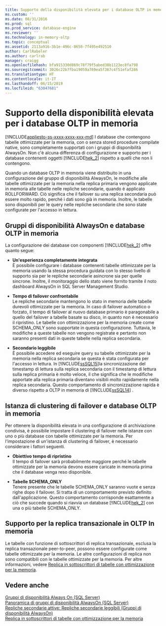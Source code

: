 ```yaml
---
title: Supporto della disponibilità elevata per i database OLTP in memoria | Microsoft Docs
ms.custom: ''
ms.date: 08/31/2016
ms.prod: sql
ms.prod_service: database-engine
ms.reviewer: ''
ms.technology: in-memory-oltp
ms.topic: conceptual
ms.assetid: 2113a916-3b1e-496c-8650-7f495e492510
author: CarlRabeler
ms.author: carlrab
manager: craigg
ms.openlocfilehash: bfa915330d869c78f79f5abed38b1123ec8fa798
ms.sourcegitcommit: 3026c22b7fba19059a769ea5f367c4f51efaf286
ms.translationtype: HT
ms.contentlocale: it-IT
ms.lasthandoff: 06/15/2019
ms.locfileid: "63047681"
---
```

# <a name="high-availability-support-for-in-memory-oltp-databases"></a>Supporto della disponibilità elevata per i database OLTP in memoria
[!INCLUDE[appliesto-ss-xxxx-xxxx-xxx-md](../../includes/appliesto-ss-xxxx-xxxx-xxx-md.md)]
  I database che contengono tabelle ottimizzate per la memoria, con o senza stored procedure compilate native, sono completamente supportati con i gruppi di disponibilità AlwaysOn.  Non c'è alcuna differenza di configurazione e supporto per i database contenenti oggetti [!INCLUDE[hek_2](../../includes/hek-2-md.md)] rispetto a quelli che non li contengono.  
  
 Quando un database OLTP in memoria viene distribuito in una configurazione del gruppo di disponibilità AlwaysOn, le modifiche alle tabelle ottimizzate per la memoria nella replica primaria vengono applicate in memoria alle tabelle nelle repliche secondarie, quando è applicato ROLLFORWARD. Ciò significa che il failover su una replica secondaria può essere molto rapido, perché i dati sono già in memoria. Inoltre, le tabelle sono disponibili per le query nelle repliche secondarie che sono state configurate per l'accesso in lettura.  
  
## <a name="always-on-availability-groups-and-in-memory-oltp-databases"></a>Gruppi di disponibilità AlwaysOn e database OLTP in memoria  
 La configurazione dei database con componenti [!INCLUDE[hek_2](../../includes/hek-2-md.md)] offre quanto segue:  
  
-   **Un'esperienza completamente integrata**   
    È possibile configurare i database contenenti tabelle ottimizzate per la memoria usando la stessa procedura guidata con lo stesso livello di supporto sia per le repliche secondarie asincrone sia per quelle sincrone. Inoltre, il monitoraggio dello stato viene fornito tramite il noto dashboard AlwaysOn in SQL Server Management Studio.  
  
-   **Tempo di failover confrontabile**   
    Le repliche secondarie mantengono lo stato in memoria delle tabelle durevoli ottimizzate per la memoria. In caso di failover automatico o forzato, il tempo di failover al nuovo database primario è paragonabile a quello del failover a tabelle basate su disco, in quanto non è necessario il ripristino. Le tabelle con ottimizzazione per la memoria create come SCHEMA_ONLY sono supportate in questa configurazione. Tuttavia, le modifiche a queste tabelle non vengono registrate e pertanto non saranno presenti dati in queste tabelle nella replica secondaria.  
  
-   **Secondario leggibile**   
    È possibile accedere ed eseguire query su tabelle ottimizzate per la memoria nella replica secondaria se questa è stata configurata per l'accesso in lettura. In [!INCLUDE[ssSQL15](../../includes/sssql15-md.md)]la sincronizzazione del timestamp di lettura sulla replica secondaria con il timestamp di lettura sulla replica primaria è molto veloce, il che significa che le modifiche apportate alla replica primaria diventano visibili molto rapidamente nella replica secondaria. Questo comportamento di sincronizzazione rapida è diverso rispetto a OLTP in memoria di [!INCLUDE[ssSQL14](../../includes/sssql14-md.md)] .  
  
## <a name="failover-clustering-instance-fci-and-in-memory-oltp-databases"></a>Istanza di clustering di failover e database OLTP in memoria  
 Per ottenere la disponibilità elevata in una configurazione di archiviazione condivisa, è possibile impostare il clustering di failover nelle istanze con uno o più database con tabelle ottimizzate per la memoria. Per l'impostazione di un'istanza di clustering di failover, è necessario considerare i fattori seguenti.  
  
-   **Obiettivo tempo di ripristino**   
    Il tempo di failover sarà probabilmente maggiore perché le tabelle ottimizzate per la memoria devono essere caricate in memoria prima che il database venga reso disponibile.  
  
-   **Tabelle SCHEMA_ONLY**   
    Tenere presente che le tabelle SCHEMA_ONLY saranno vuote e senza righe dopo il failover. Si tratta di un comportamento previsto definito dall'applicazione. Questo comportamento corrisponde esattamente a ciò che succede quando si riavvia un database [!INCLUDE[hek_2](../../includes/hek-2-md.md)] con una o più tabelle SCHEMA_ONLY.  
  
## <a name="support-for-transaction-replication-in-in-memory-oltp"></a>Supporto per la replica transazionale in OLTP In memoria  
 Le tabelle con funzione di sottoscrittori di replica transazionale, esclusa la replica transazionale peer-to-peer, possono essere configurate come tabelle ottimizzate per la memoria. Le altre configurazioni di replica non sono compatibili con le tabelle ottimizzate per la memoria.  Per altre informazioni, vedere [Replica in sottoscrittori di tabelle con ottimizzazione per la memoria](../../relational-databases/replication/replication-to-memory-optimized-table-subscribers.md).  
  
## <a name="see-also"></a>Vedere anche  
 [Gruppi di disponibilità Always On (SQL Server)](../../database-engine/availability-groups/windows/always-on-availability-groups-sql-server.md)   
 [Panoramica di gruppi di disponibilità AlwaysOn &#40;SQL Server&#41;](../../database-engine/availability-groups/windows/overview-of-always-on-availability-groups-sql-server.md)   
 [Repliche secondarie attive: Repliche secondarie leggibili (Gruppi di disponibilità AlwaysOn)](../../database-engine/availability-groups/windows/active-secondaries-readable-secondary-replicas-always-on-availability-groups.md)   
 [Replica in sottoscrittori di tabelle con ottimizzazione per la memoria](../../relational-databases/replication/replication-to-memory-optimized-table-subscribers.md)  
  
  
